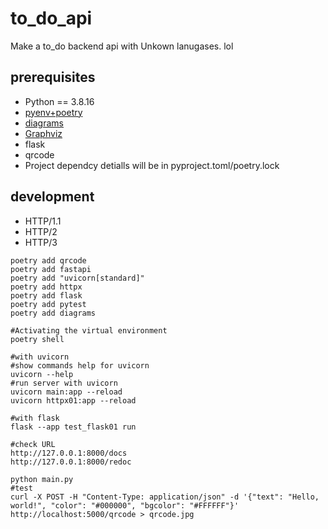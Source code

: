 # to_do_api
Make a to_do backend api with Unkown lanugases. lol

## prerequisites

* Python == 3.8.16
* [pyenv+poetry](https://github.com/hong539/setup_dev_environment/blob/main/programing_languages/python/python.md)
* [diagrams](https://github.com/mingrammer/diagrams)
* [Graphviz](https://gitlab.com/graphviz/graphviz)
* flask
* qrcode
* Project dependcy detialls will be in pyproject.toml/poetry.lock

## development

* HTTP/1.1
* HTTP/2
* HTTP/3

```shell
poetry add qrcode
poetry add fastapi
poetry add "uvicorn[standard]"
poetry add httpx
poetry add flask
poetry add pytest
poetry add diagrams

#Activating the virtual environment
poetry shell

#with uvicorn
#show commands help for uvicorn
uvicorn --help
#run server with uvicorn
uvicorn main:app --reload
uvicorn httpx01:app --reload

#with flask
flask --app test_flask01 run

#check URL
http://127.0.0.1:8000/docs
http://127.0.0.1:8000/redoc

python main.py
#test
curl -X POST -H "Content-Type: application/json" -d '{"text": "Hello, world!", "color": "#000000", "bgcolor": "#FFFFFF"}' http://localhost:5000/qrcode > qrcode.jpg
```